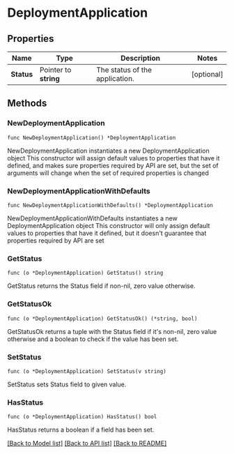 # DeploymentApplication

## Properties

Name | Type | Description | Notes
------------ | ------------- | ------------- | -------------
**Status** | Pointer to **string** | The status of the application. | [optional] 

## Methods

### NewDeploymentApplication

`func NewDeploymentApplication() *DeploymentApplication`

NewDeploymentApplication instantiates a new DeploymentApplication object
This constructor will assign default values to properties that have it defined,
and makes sure properties required by API are set, but the set of arguments
will change when the set of required properties is changed

### NewDeploymentApplicationWithDefaults

`func NewDeploymentApplicationWithDefaults() *DeploymentApplication`

NewDeploymentApplicationWithDefaults instantiates a new DeploymentApplication object
This constructor will only assign default values to properties that have it defined,
but it doesn't guarantee that properties required by API are set

### GetStatus

`func (o *DeploymentApplication) GetStatus() string`

GetStatus returns the Status field if non-nil, zero value otherwise.

### GetStatusOk

`func (o *DeploymentApplication) GetStatusOk() (*string, bool)`

GetStatusOk returns a tuple with the Status field if it's non-nil, zero value otherwise
and a boolean to check if the value has been set.

### SetStatus

`func (o *DeploymentApplication) SetStatus(v string)`

SetStatus sets Status field to given value.

### HasStatus

`func (o *DeploymentApplication) HasStatus() bool`

HasStatus returns a boolean if a field has been set.


[[Back to Model list]](../README.md#documentation-for-models) [[Back to API list]](../README.md#documentation-for-api-endpoints) [[Back to README]](../README.md)



